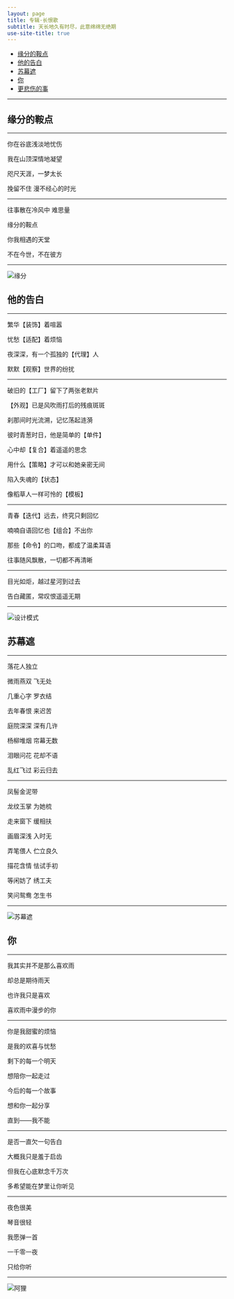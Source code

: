```yaml
---
layout: page
title: 专辑·长恨歌
subtitle: 天长地久有时尽，此意绵绵无绝期
use-site-title: true
---
```


- [缘分的鞍点](#缘分的鞍点)
- [他的告白](#他的告白)
- [苏幕遮](#苏幕遮)
- [你](#你)
- [更悲伤的事](#更悲伤的事)

------------------

## 缘分的鞍点

------------------

你在谷底浅淡地忧伤

我在山顶深情地凝望

咫尺天涯，一梦太长

挽留不住 漫不经心的时光

------------------

往事散在冷风中 难思量

缘分的鞍点

你我相遇的天堂

不在今世，不在彼方

-------------------

![缘分](http://www.51pptmoban.com/d/file/2014/05/29/95778cbe847c07d8cdee688919f926ed.jpg)


## 他的告白

-------------------

繁华【装饰】着喧嚣

忧愁【适配】着烦恼

夜深深，有一个孤独的【代理】人

默默【观察】世界的纷扰

-------------------

破旧的【工厂】留下了两张老默片

【外观】已是风吹雨打后的残痕斑斑

刹那间时光流溯，记忆荡起涟漪

彼时青葱时日，他是简单的【单件】

心中却【复合】着遥遥的思念

用什么【策略】才可以和她亲密无间

陷入失魂的【状态】

像稻草人一样可怜的【模板】

-------------------

青春【迭代】远去，终究只剩回忆

喃喃自语回忆也【组合】不出你

那些【命令】的口吻，都成了温柔耳语

往事随风飘散，一切都不再清晰

-------------------

目光如炬，越过星河到过去

告白藏匿，常叹恨遥遥无期

-------------------
	
![设计模式](https://encrypted-tbn0.gstatic.com/images?q=tbn:ANd9GcQ3dBcCtB90OjhsCSaPkZooPwNvt70fWYPRiHpW3FoSzCjDE4Sh)



## 苏幕遮

-------------------

落花人独立

微雨燕双 飞无处

几重心字 罗衣结

去年春恨 来迟苦

庭院深深 深有几许

杨柳堆烟 帘幕无数

泪眼问花 花却不语

乱红飞过 彩云归去

-------------------

凤髻金泥带

龙纹玉掌 为她梳

走来窗下 缓相扶

画眉深浅 入时无

弄笔偎人 伫立良久

描花含情 怯试手初

等闲妨了 绣工夫

笑问鸳鸯 怎生书

-------------------

![苏幕遮](http://upload-images.jianshu.io/upload_images/2512559-3c88ce45d8d2b6ab.png?imageMogr2/auto-orient/strip%7CimageView2/2/w/1240)

## 你

----------------------------------

我其实并不是那么喜欢雨

却总是期待雨天

也许我只是喜欢

喜欢雨中漫步的你

----------------------------------

你是我甜蜜的烦恼

是我的欢喜与忧愁

剩下的每一个明天

想陪你一起走过

今后的每一个故事

想和你一起分享

直到——我不能

----------------------------------

是否一直欠一句告白

大概我只是羞于启齿

但我在心底默念千万次

多希望能在梦里让你听见

----------------------------------

夜色很美

琴音很轻

我愿弹一首

一千零一夜

只给你听

----------------------------------

![阿狸](http://desk.fd.zol-img.com.cn/t_s960x600c5/g5/M00/02/02/ChMkJlbKxYiIU46TAAFd-m7jWFkAALHXQMC_FUAAV4S828.jpg)

